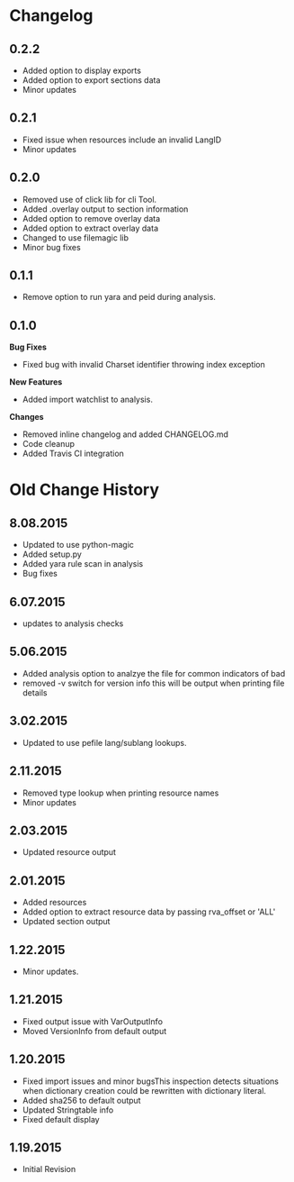 # Changelog



## 0.2.2 

 - Added option to display exports
 - Added option to export sections data
 - Minor updates

## 0.2.1

 - Fixed issue when resources include an invalid LangID 
 - Minor updates

## 0.2.0

 - Removed use of click lib for cli Tool. 
 - Added .overlay output to section information
 - Added option to remove overlay data
 - Added option to extract overlay data
 - Changed to use filemagic lib
 - Minor bug fixes

## 0.1.1

 - Remove option to run yara and peid during analysis.

## 0.1.0

 **Bug Fixes**
 
 - Fixed bug with invalid Charset identifier throwing index exception
 
 **New Features** 

 - Added import watchlist to analysis.

 **Changes**
 
 - Removed inline changelog and added CHANGELOG.md
 - Code cleanup
 - Added Travis CI integration

# Old Change History #

## 8.08.2015
 - Updated to use python-magic
 - Added setup.py
 - Added yara rule scan in analysis
 - Bug fixes
## 6.07.2015
 - updates to analysis checks
## 5.06.2015
 - Added analysis option to analzye the file for common indicators of bad
 - removed -v switch for version info this will be output when printing file details
## 3.02.2015
 - Updated to use pefile lang/sublang lookups.
## 2.11.2015
 - Removed type lookup when printing resource names
 - Minor updates
## 2.03.2015
 - Updated resource output
## 2.01.2015
 - Added resources
 - Added option to extract resource data by passing rva_offset or 'ALL'
 - Updated section output
## 1.22.2015
 - Minor updates.
## 1.21.2015
 - Fixed output issue with VarOutputInfo
 - Moved VersionInfo from default output
## 1.20.2015
 - Fixed import issues and minor bugsThis inspection detects situations when dictionary creation could be rewritten with dictionary literal.
 - Added sha256 to default output
 - Updated Stringtable info
 - Fixed default display
## 1.19.2015
 - Initial Revision





